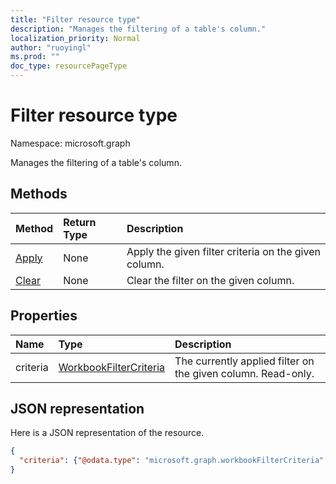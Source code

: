 ```yaml
---
title: "Filter resource type"
description: "Manages the filtering of a table's column."
localization_priority: Normal
author: "ruoyingl"
ms.prod: ""
doc_type: resourcePageType
---
```


# Filter resource type

Namespace: microsoft.graph

Manages the filtering of a table's column.


## Methods

| Method		   | Return Type	|Description|
|:---------------|:--------|:----------|
|[Apply](../api/filter-apply.md)|None|Apply the given filter criteria on the given column.|
|[Clear](../api/filter-clear.md)|None|Clear the filter on the given column.|

## Properties

| Name | Type	|Description|
|:---------------|:--------|:----------|
|criteria|[WorkbookFilterCriteria](filtercriteria.md)|The currently applied filter on the given column. Read-only.|

## JSON representation

Here is a JSON representation of the resource.

<!-- {
  "blockType": "resource",
  "baseType": "microsoft.graph.entity",
  "optionalProperties": [

  ],
  "@odata.type": "microsoft.graph.workbookFilter"
}-->

```json
{
  "criteria": {"@odata.type": "microsoft.graph.workbookFilterCriteria" }
}
```

<!-- uuid: 8fcb5dbc-d5aa-4681-8e31-b001d5168d79
2015-10-25 14:57:30 UTC -->
<!-- {
  "type": "#page.annotation",
  "description": "Filter resource",
  "keywords": "",
  "section": "documentation",
  "tocPath": ""
}-->
